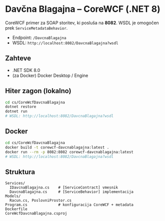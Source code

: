# Davčna Blagajna – CoreWCF (.NET 8)

CoreWCF primer za SOAP storitev, ki posluša na **8082**. WSDL je omogočen prek `ServiceMetadataBehavior`.

- Endpoint: `/DavcnaBlagajna`
- WSDL: `http://localhost:8082/DavcnaBlagajna?wsdl`

## Zahteve
- .NET SDK 8.0
- (za Docker) Docker Desktop / Engine

## Hiter zagon (lokalno)
```bash
cd cs/CoreWcfDavcnaBlagajna
dotnet restore
dotnet run
# WSDL: http://localhost:8082/DavcnaBlagajna?wsdl
```

## Docker
```bash
cd cs/CoreWcfDavcnaBlagajna
docker build -t corewcf-davcnablagajna:latest .
docker run --rm -p 8082:8082 corewcf-davcnablagajna:latest
# WSDL: http://localhost:8082/DavcnaBlagajna?wsdl
```

## Struktura
```
Services/
  IDavcnaBlagajna.cs    # [ServiceContract] vmesnik
  DavcnaBlagajna.cs     # [ServiceBehavior] implementacija
Models/
  Racun.cs, PoslovniProstor.cs
Program.cs              # konfiguracija CoreWCF + metadata
Dockerfile
CoreWcfDavcnaBlagajna.csproj
```
